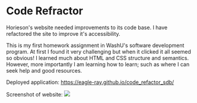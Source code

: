 # Code Refractor 

Horieson's website needed improvements to its code base.  I have refactored the site to improve it's accessibility.

This is my first homework assignment in WashU's software development program.  At first I found it very challenging 
but when it clicked it all seemed so obvious!  I learned much about HTML and CSS structure and semantics.  However, more
importantly I am learning how to learn; such as where I can seek help and good resources.  

Deployed application:  https://eagle-ray.github.io/code_refactor_sdb/

Screenshot of website:
![](https://github.com/Eagle-Ray/code_refactor_sdb/blob/main/assets/images/Screen%20Shot%202021-02-10%20at%2011.40.54%20PM.png)

